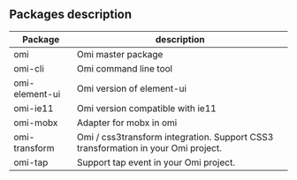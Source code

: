 ## Packages description

| Package | description  |
| ------ | ------  |
| omi |   Omi master package    |
| omi-cli  | Omi command line tool    |
| omi-element-ui | Omi version of element-ui  |
| omi-ie11 | Omi version compatible with ie11  |
| omi-mobx |  Adapter for mobx in omi  |
| omi-transform |  Omi / css3transform integration. Support CSS3 transformation in your Omi project.  |
| omi-tap |  Support tap event in your Omi project.  |